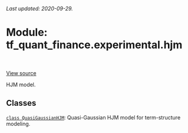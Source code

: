 <!--
This file is generated by a tool. Do not edit directly.
For open-source contributions the docs will be updated automatically.
-->

*Last updated: 2020-09-29.*

<div itemscope itemtype="http://developers.google.com/ReferenceObject">
<meta itemprop="name" content="tf_quant_finance.experimental.hjm" />
<meta itemprop="path" content="Stable" />
</div>

# Module: tf_quant_finance.experimental.hjm

<!-- Insert buttons and diff -->

<table class="tfo-notebook-buttons tfo-api" align="left">
</table>

<a target="_blank" href="https://github.com/google/tf-quant-finance/blob/master/tf_quant_finance/experimental/hjm/__init__.py">View source</a>



HJM model.



## Classes

[`class QuasiGaussianHJM`](../../tf_quant_finance/experimental/hjm/QuasiGaussianHJM.md): Quasi-Gaussian HJM model for term-structure modeling.

